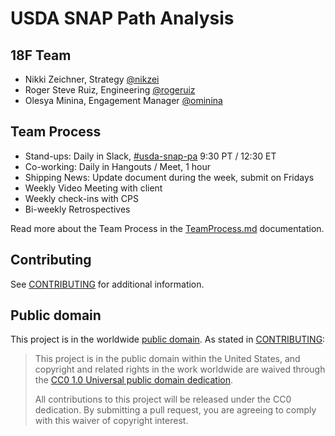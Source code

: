 # USDA SNAP Path Analysis

## 18F Team

- Nikki Zeichner, Strategy [@nikzei](https://github.com/nikzei)
- Roger Steve Ruiz, Engineering [@rogeruiz](https://github.com/rogeruiz)
- Olesya Minina, Engagement Manager [@ominina](https://github.com/ominina)

## Team Process

- Stand-ups: Daily in Slack, [#usda-snap-pa][slack-channel] 9:30 PT / 12:30 ET
- Co-working: Daily in Hangouts / Meet, 1 hour
- Shipping News: Update document during the week, submit on Fridays
- Weekly Video Meeting with client
- Weekly check-ins with CPS
- Bi-weekly Retrospectives

Read more about the Team Process in the [TeamProcess.md](TeamProcess.md) documentation.

[slack-channel]: https://gsa-tts.slack.com/archives/usda-snap-pa

## Contributing

See [CONTRIBUTING](CONTRIBUTING.md) for additional information.

## Public domain

This project is in the worldwide [public domain](LICENSE.md). As stated in [CONTRIBUTING](CONTRIBUTING.md):

> This project is in the public domain within the United States, and copyright
> and related rights in the work worldwide are waived through the [CC0 1.0
> Universal public domain dedication](https://creativecommons.org/publicdomain/zero/1.0/).
>
> All contributions to this project will be released under the CC0 dedication.
> By submitting a pull request, you are agreeing to comply with this waiver of
> copyright interest.
